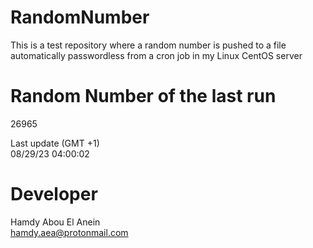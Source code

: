 # RandomNumber    
This is a test repository where a random number is pushed to a file automatically passwordless from a cron job in my Linux CentOS server    
# Random Number of the last run   
26965
      
Last update (GMT +1)    
08/29/23 04:00:02
# Developer    
Hamdy Abou El Anein   
hamdy.aea@protonmail.com

